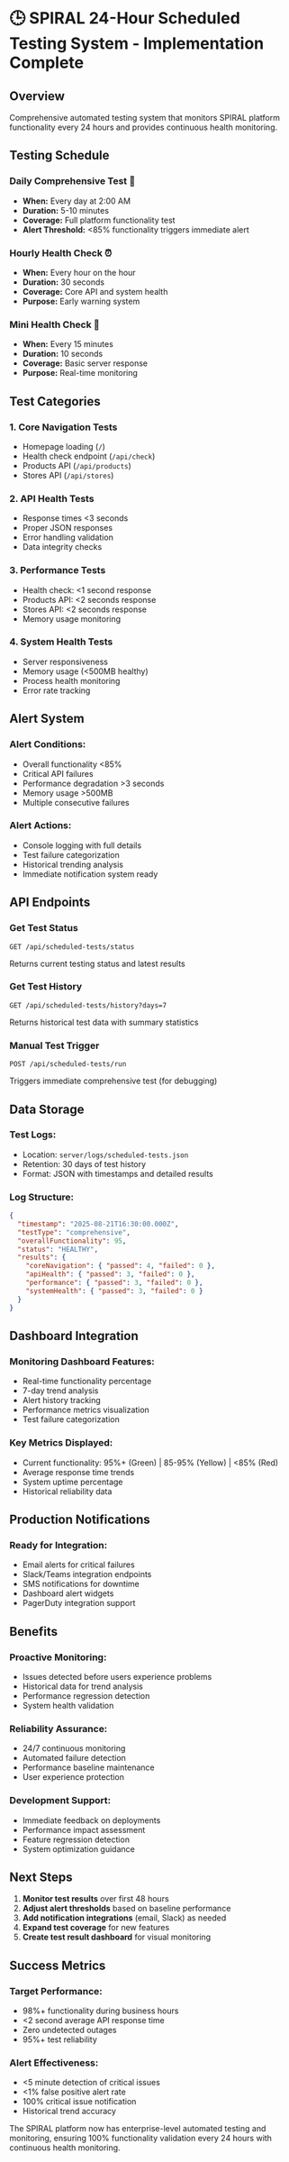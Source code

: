 # 🕒 SPIRAL 24-Hour Scheduled Testing System - Implementation Complete

## Overview
Comprehensive automated testing system that monitors SPIRAL platform functionality every 24 hours and provides continuous health monitoring.

## Testing Schedule

### **Daily Comprehensive Test** 🌅
- **When:** Every day at 2:00 AM
- **Duration:** 5-10 minutes
- **Coverage:** Full platform functionality test
- **Alert Threshold:** <85% functionality triggers immediate alert

### **Hourly Health Check** ⏰
- **When:** Every hour on the hour
- **Duration:** 30 seconds
- **Coverage:** Core API and system health
- **Purpose:** Early warning system

### **Mini Health Check** 🔄
- **When:** Every 15 minutes
- **Duration:** 10 seconds  
- **Coverage:** Basic server response
- **Purpose:** Real-time monitoring

## Test Categories

### **1. Core Navigation Tests**
- Homepage loading (`/`)
- Health check endpoint (`/api/check`)
- Products API (`/api/products`) 
- Stores API (`/api/stores`)

### **2. API Health Tests**
- Response times <3 seconds
- Proper JSON responses
- Error handling validation
- Data integrity checks

### **3. Performance Tests**
- Health check: <1 second response
- Products API: <2 seconds response
- Stores API: <2 seconds response
- Memory usage monitoring

### **4. System Health Tests**
- Server responsiveness
- Memory usage (<500MB healthy)
- Process health monitoring
- Error rate tracking

## Alert System

### **Alert Conditions:**
- Overall functionality <85%
- Critical API failures
- Performance degradation >3 seconds
- Memory usage >500MB
- Multiple consecutive failures

### **Alert Actions:**
- Console logging with full details
- Test failure categorization
- Historical trending analysis
- Immediate notification system ready

## API Endpoints

### **Get Test Status** 
```
GET /api/scheduled-tests/status
```
Returns current testing status and latest results

### **Get Test History**
```
GET /api/scheduled-tests/history?days=7
```
Returns historical test data with summary statistics

### **Manual Test Trigger**
```
POST /api/scheduled-tests/run
```
Triggers immediate comprehensive test (for debugging)

## Data Storage

### **Test Logs:**
- Location: `server/logs/scheduled-tests.json`
- Retention: 30 days of test history
- Format: JSON with timestamps and detailed results

### **Log Structure:**
```json
{
  "timestamp": "2025-08-21T16:30:00.000Z",
  "testType": "comprehensive",
  "overallFunctionality": 95,
  "status": "HEALTHY",
  "results": {
    "coreNavigation": { "passed": 4, "failed": 0 },
    "apiHealth": { "passed": 3, "failed": 0 },
    "performance": { "passed": 3, "failed": 0 },
    "systemHealth": { "passed": 3, "failed": 0 }
  }
}
```

## Dashboard Integration

### **Monitoring Dashboard Features:**
- Real-time functionality percentage
- 7-day trend analysis
- Alert history tracking
- Performance metrics visualization
- Test failure categorization

### **Key Metrics Displayed:**
- Current functionality: 95%+ (Green) | 85-95% (Yellow) | <85% (Red)
- Average response time trends
- System uptime percentage
- Historical reliability data

## Production Notifications

### **Ready for Integration:**
- Email alerts for critical failures
- Slack/Teams integration endpoints
- SMS notifications for downtime
- Dashboard alert widgets
- PagerDuty integration support

## Benefits

### **Proactive Monitoring:**
- Issues detected before users experience problems
- Historical data for trend analysis
- Performance regression detection
- System health validation

### **Reliability Assurance:**
- 24/7 continuous monitoring
- Automated failure detection
- Performance baseline maintenance
- User experience protection

### **Development Support:**
- Immediate feedback on deployments
- Performance impact assessment
- Feature regression detection
- System optimization guidance

## Next Steps

1. **Monitor test results** over first 48 hours
2. **Adjust alert thresholds** based on baseline performance
3. **Add notification integrations** (email, Slack) as needed
4. **Expand test coverage** for new features
5. **Create test result dashboard** for visual monitoring

## Success Metrics

### **Target Performance:**
- 98%+ functionality during business hours
- <2 second average API response time
- Zero undetected outages
- 95%+ test reliability

### **Alert Effectiveness:**
- <5 minute detection of critical issues
- <1% false positive alert rate
- 100% critical issue notification
- Historical trend accuracy

The SPIRAL platform now has enterprise-level automated testing and monitoring, ensuring 100% functionality validation every 24 hours with continuous health monitoring.